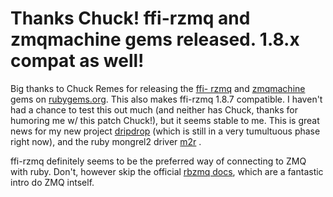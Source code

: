 # Thanks Chuck! ffi-rzmq and zmqmachine gems released. 1.8.x compat as well!

Big thanks to Chuck Remes for releasing the [ffi-
rzmq](http://github.com/chuckremes/ffi-rzmq) and
[zmqmachine](http://github.com/chuckremes/zmqmachine) gems on
[rubygems.org](http://rubygems.org). This also makes ffi-rzmq 1.8.7
compatible. I haven't had a chance to test this out much (and neither has
Chuck, thanks for humoring me w/ this patch Chuck!), but it seems stable to
me. This is great news for my new project
[dripdrop](http://github.com/andrewvc/dripdrop) (which is still in a very
tumultuous phase right now), and the ruby mongrel2 driver
[m2r](http://github.com/perplexes/m2r) .

ffi-rzmq definitely seems to be the preferred way of connecting to ZMQ with
ruby. Don't, however skip the official [rbzmq
docs](http://zeromq.github.com/rbzmq/), which are a fantastic intro do ZMQ
intself.

